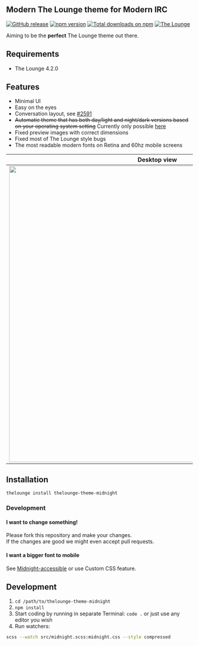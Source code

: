 ## Modern The Lounge theme for Modern IRC

[![GitHub release](https://img.shields.io/github/tag/ronilaukkarinen/thelounge-theme-midnight.svg?style=flat-square)](https://github.com/ronilaukkarinen/thelounge-theme-midnight/releases) <a href="https://www.npmjs.com/package/thelounge-theme-midnight"><img alt="npm version" src="https://img.shields.io/npm/v/thelounge-theme-midnight.svg?style=flat-square"></a> <a href="https://npm-stat.com/charts.html?package=thelounge-theme-midnight&from=2016-02-12"><img alt="Total downloads on npm" src="https://img.shields.io/npm/dt/thelounge-theme-midnight.svg?colorB=007dc7&style=flat-square"></a> [![The Lounge](https://img.shields.io/badge/tested%20with%20thelounge-4.2.0-ff9e18.svg?style=flat-square)](https://github.com/thelounge/thelounge)

Aiming to be the **perfect** The Lounge theme out there.

## Requirements

- The Lounge 4.2.0

## Features

* Minimal UI
* Easy on the eyes
* Conversation layout, see [#2591](https://github.com/thelounge/thelounge/pull/2591#issuecomment-785429158)
* <s>Automatic theme that has both day/light and night/dark versions based on your operating system setting</s> Currently only possible [here](https://github.com/pulinairc/thelounge-themes/blob/3584d5ed5240cc4e5c322f6dd2fdd768e9e0131b/dist/auto-day-midnight.css)
* Fixed preview images with correct dimensions
* Fixed most of The Lounge style bugs
* The most readable modern fonts on Retina and 60hz mobile screens

| Desktop view  | Mobile conversation layout |
| ------------- | ------------- |
| <img src="https://i.imgur.com/fOVc5Gt.png" width="800px" height="auto"> | <img src="https://i.imgur.com/MjMWZkz.png" width="390px" height="auto"> |

## Installation

``` shell
thelounge install thelounge-theme-midnight
```

### Development

#### I want to change something!

Please fork this repository and make your changes.<br>
If the changes are good we might even accept pull requests.

#### I want a bigger font to mobile

See [Midnight-accessible](https://github.com/pulinairc/thelounge-themes/blob/3584d5ed5240cc4e5c322f6dd2fdd768e9e0131b/dist/midnight-accessible.css) or use Custom CSS feature.

## Development

1. `cd /path/to/thelounge-theme-midnight`
2. `npm install`
3. Start coding by running in separate Terminal: `code .` or just use any editor you wish
4. Run watchers:

``` bash
scss --watch src/midnight.scss:midnight.css --style compressed
```
